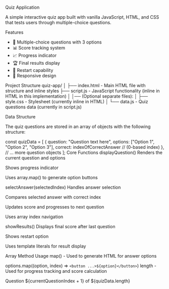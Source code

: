  Quiz Application

A simple interactive quiz app built with vanilla JavaScript, HTML, and CSS that tests users through multiple-choice questions.

 Features

- 📝 Multiple-choice questions with 3 options
- 📊 Score tracking system
- 📈 Progress indicator
- 🏆 Final results display
- 🔄 Restart capability
- 📱 Responsive design

Project Structure
quiz-app/
│
├── index.html - Main HTML file with structure and inline styles
├── script.js - JavaScript functionality (inline in HTML in this implementation)
│
│── (Optional separate files):
│ ├── style.css - Stylesheet (currently inline in HTML)
│ └── data.js - Quiz questions data (currently in script.js)



 Data Structure

The quiz questions are stored in an array of objects with the following structure:


const quizData = [
    {
        question: "Question text here",
        options: ["Option 1", "Option 2", "Option 3"],
        correct: indexOfCorrectAnswer // (0-based index)
    },
    // ... more question objects
];
Core Functions
displayQuestion()
Renders the current question and options

Shows progress indicator

Uses array.map() to generate option buttons

selectAnswer(selectedIndex)
Handles answer selection

Compares selected answer with correct index

Updates score and progresses to next question

Uses array index navigation

showResults()
Displays final score after last question

Shows restart option

Uses template literals for result display

Array Method Usage
map() - Used to generate HTML for answer options


options.map((option, index) => `<button ...>${option}</button>`)
length - Used for progress tracking and score calculation

Question ${currentQuestionIndex + 1} of ${quizData.length}
